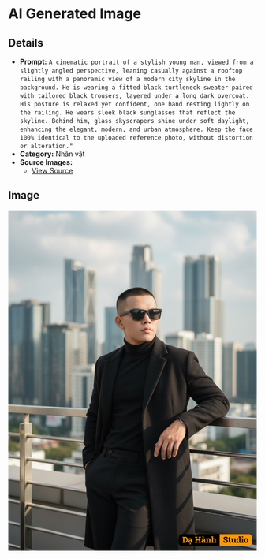 # AI Generated Image

## Details
- **Prompt:** `A cinematic portrait of a stylish young man, viewed from a slightly angled perspective, leaning casually against a rooftop railing with a panoramic view of a modern city skyline in the background. He is wearing a fitted black turtleneck sweater paired with tailored black trousers, layered under a long dark overcoat. His posture is relaxed yet confident, one hand resting lightly on the railing. He wears sleek black sunglasses that reflect the skyline. Behind him, glass skyscrapers shine under soft daylight, enhancing the elegant, modern, and urban atmosphere. Keep the face 100% identical to the uploaded reference photo, without distortion or alteration."`
- **Category:** Nhân vật
- **Source Images:**
  - [View Source](https://raw.githubusercontent.com/lenzcomvth/ImageLibrary/main/Male.png)

## Image
![AI Generated Image](./image-2025-10-06T20-41-24-418Z-ovn7s.png)